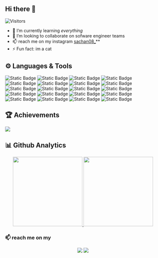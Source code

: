 ## Hi there 👋

![Visitors](https://api.visitorbadge.io/api/visitors?path=https%3A%2F%2Fgithub.com%2Felsaa08&label=Visitors&countColor=%237e8ef1)


- 🌱 I’m currently learning *everything*
- 👯 I’m looking to collaborate on sofware engineer teams
- 📫 reach me on my instagram [sachan08_](https://www.instagram.com/sachan08_/)**
- ⚡ Fun fact: im a cat

## ⚙️ Languages & Tools
![Static Badge](https://img.shields.io/badge/Android%20Studio-l?style=for-the-badge&logo=androidstudio&logoColor=white&labelColor=%233DDC84&color=%233DDC84)
![Static Badge](https://img.shields.io/badge/Android-l?style=for-the-badge&logo=android&logoColor=white&labelColor=%2334A853&color=%2334A853)
![Static Badge](https://img.shields.io/badge/Kotlin-l?style=for-the-badge&logo=kotlin&logoColor=white&labelColor=%29D4E8&color=%29D4E8)
![Static Badge](https://img.shields.io/badge/Dart-l?style=for-the-badge&logo=dart&logoColor=white&labelColor=%230175C2&color=%230175C2)
![Static Badge](https://img.shields.io/badge/Flutter-l?style=for-the-badge&logo=flutter&logoColor=white&labelColor=%2302569B&color=%2302569B)
![Static Badge](https://img.shields.io/badge/MySQL-l?style=for-the-badge&logo=mysql&logoColor=white&labelColor=%234479A1&color=%234479A1)
![Static Badge](https://img.shields.io/badge/HTML-l?style=for-the-badge&logo=html5&logoColor=white&labelColor=%23E34F26&color=%23E34F26)
![Static Badge](https://img.shields.io/badge/Python-l?style=for-the-badge&logo=python&logoColor=white&labelColor=%233776AB&color=%233776AB)
![Static Badge](https://img.shields.io/badge/Jupyter%20Notebook-l?style=for-the-badge&logo=jupyter&logoColor=white&labelColor=%23F37626&color=%23F37626)
![Static Badge](https://img.shields.io/badge/PHP-l?style=for-the-badge&logo=php&logoColor=white&labelColor=%23777BB4&color=%23777BB4)
![Static Badge](https://img.shields.io/badge/Java-l?style=for-the-badge&logo=java&logoColor=white&labelColor=%23007396&color=%23007396)
![Static Badge](https://img.shields.io/badge/Visual%20Studio%20Code-l?style=for-the-badge&logo=visualstudiocode&logoColor=white&labelColor=%23007ACC&color=%23007ACC)
![Static Badge](https://img.shields.io/badge/Katalon%20Studio-l?style=for-the-badge&logo=katalon&logoColor=white&labelColor=%2371A63D&color=%2371A63D)
![Static Badge](https://img.shields.io/badge/Apache%20JMeter-l?style=for-the-badge&logo=apachejmeter&logoColor=white&labelColor=%23D22128&color=%23D22128)
![Static Badge](https://img.shields.io/badge/BlazeMeter-l?style=for-the-badge&logo=blazemeter&logoColor=white&labelColor=%23DE2F2F&color=%23DE2F2F)
![Static Badge](https://img.shields.io/badge/Figma-l?style=for-the-badge&logo=figma&logoColor=white&labelColor=%23F24E1E&color=%23F24E1E)
![Static Badge](https://img.shields.io/badge/GitHub-l?style=for-the-badge&logo=github&logoColor=white&labelColor=%23181717&color=%23181717)
![Static Badge](https://img.shields.io/badge/Git-l?style=for-the-badge&logo=git&logoColor=white&labelColor=%23F05032&color=%23F05032)
![Static Badge](https://img.shields.io/badge/Canva-l?style=for-the-badge&logo=canva&logoColor=white&labelColor=%2300C4CC&color=%2300C4CC)
![Static Badge](https://img.shields.io/badge/React%20Native-l?style=for-the-badge&logo=reactnative&logoColor=white&labelColor=%2300C4CC&color=%2300C4CC)

## :trophy: Achievements
![](https://github-profile-trophy.vercel.app/?username=elsaa08&theme=algolia&no-frame=true&no-bg=true&margin-w=5)

## :bar_chart: Github Analytics
<p align="center">
<a href="https://github.com/elsaa08">
   <img height="225em" src="http://github-profile-summary-cards.vercel.app/api/cards/most-commit-language?username=elsaa08&theme=aura"/>
   <img height="225em" src="http://github-profile-summary-cards.vercel.app/api/cards/repos-per-language?username=elsaa08&theme=aura"/>
</a><br/>

### 📫 reach me on my

<p align="center">
<a href="https://www.linkedin.com/in/elsa-nabiilah-23b574205/"><img src="https://img.shields.io/badge/-Elsa%20Nabiilah-23b574205?style=for-the-badge&logo=linkedin&logoColor=white"/></a>
<a href="https://www.instagram.com/sachan08_/"><img src="https://img.shields.io/badge/@sachan08_-E2306C?style=for-the-badge&logo=instagram&logoColor=white"/></a>
</a>
</p>



